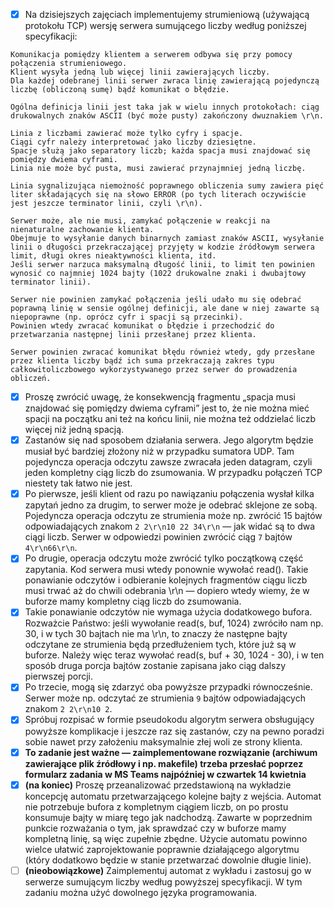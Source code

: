 - [x] Na dzisiejszych zajęciach implementujemy strumieniową (używającą protokołu TCP) wersję serwera sumującego liczby według poniższej specyfikacji: 
```
Komunikacja pomiędzy klientem a serwerem odbywa się przy pomocy połączenia strumieniowego. 
Klient wysyła jedną lub więcej linii zawierających liczby. 
Dla każdej odebranej linii serwer zwraca linię zawierającą pojedynczą liczbę (obliczoną sumę) bądź komunikat o błędzie.

Ogólna definicja linii jest taka jak w wielu innych protokołach: ciąg drukowalnych znaków ASCII (być może pusty) zakończony dwuznakiem \r\n.

Linia z liczbami zawierać może tylko cyfry i spacje. 
Ciągi cyfr należy interpretować jako liczby dziesiętne. 
Spacje służą jako separatory liczb; każda spacja musi znajdować się pomiędzy dwiema cyframi. 
Linia nie może być pusta, musi zawierać przynajmniej jedną liczbę.

Linia sygnalizująca niemożność poprawnego obliczenia sumy zawiera pięć liter składających się na słowo ERROR (po tych literach oczywiście jest jeszcze terminator linii, czyli \r\n).

Serwer może, ale nie musi, zamykać połączenie w reakcji na nienaturalne zachowanie klienta. 
Obejmuje to wysyłanie danych binarnych zamiast znaków ASCII, wysyłanie linii o długości przekraczającej przyjęty w kodzie źródłowym serwera limit, długi okres nieaktywności klienta, itd. 
Jeśli serwer narzuca maksymalną długość linii, to limit ten powinien wynosić co najmniej 1024 bajty (1022 drukowalne znaki i dwubajtowy terminator linii).

Serwer nie powinien zamykać połączenia jeśli udało mu się odebrać poprawną linię w sensie ogólnej definicji, ale dane w niej zawarte są niepoprawne (np. oprócz cyfr i spacji są przecinki). 
Powinien wtedy zwracać komunikat o błędzie i przechodzić do przetwarzania następnej linii przesłanej przez klienta.

Serwer powinien zwracać komunikat błędu również wtedy, gdy przesłane przez klienta liczby bądź ich suma przekraczają zakres typu całkowitoliczbowego wykorzystywanego przez serwer do prowadzenia obliczeń.
```

- [x] Proszę zwrócić uwagę, że konsekwencją fragmentu „spacja musi znajdować się pomiędzy dwiema cyframi” jest to, że nie można mieć spacji na początku ani też na końcu linii, nie można też oddzielać liczb więcej niż jedną spacją.
- [x] Zastanów się nad sposobem działania serwera. Jego algorytm będzie musiał być bardziej złożony niż w przypadku sumatora UDP. Tam pojedyncza operacja odczytu zawsze zwracała jeden datagram, czyli jeden kompletny ciąg liczb do zsumowania. W przypadku połączeń TCP niestety tak łatwo nie jest. 
- [x] Po pierwsze, jeśli klient od razu po nawiązaniu połączenia wysłał kilka zapytań jedno za drugim, to serwer może je odebrać sklejone ze sobą. Pojedyncza operacja odczytu ze strumienia może np. zwrócić 15 bajtów odpowiadających znakom `2 2\r\n10 22 34\r\n` — jak widać są to dwa ciągi liczb. Serwer w odpowiedzi powinien zwrócić ciąg `7` bajtów `4\r\n66\r\n`.
- [x] Po drugie, operacja odczytu może zwrócić tylko początkową część zapytania. Kod serwera musi wtedy ponownie wywołać read(). Takie ponawianie odczytów i odbieranie kolejnych fragmentów ciągu liczb musi trwać aż do chwili odebrania \r\n — dopiero wtedy wiemy, że w buforze mamy kompletny ciąg liczb do zsumowania.
- [x] Takie ponawianie odczytów nie wymaga użycia dodatkowego bufora. Rozważcie Państwo: jeśli wywołanie read(s, buf, 1024) zwróciło nam np. 30, i w tych 30 bajtach nie ma \r\n, to znaczy że następne bajty odczytane ze strumienia będą przedłużeniem tych, które już są w buforze. Należy więc teraz wywołać read(s, buf + 30, 1024 - 30), i w ten sposób druga porcja bajtów zostanie zapisana jako ciąg dalszy pierwszej porcji.
- [x] Po trzecie, mogą się zdarzyć oba powyższe przypadki równocześnie. Serwer może np. odczytać ze strumienia `9` bajtów odpowiadających znakom `2 2\r\n10 2`.
- [x] Spróbuj rozpisać w formie pseudokodu algorytm serwera obsługujący powyższe komplikacje i jeszcze raz się zastanów, czy na pewno poradzi sobie nawet przy założeniu maksymalnie złej woli ze strony klienta.
- [x] **To zadanie jest ważne — zaimplementowane rozwiązanie (archiwum zawierające plik źródłowy i np. makefile) trzeba przesłać poprzez formularz zadania w MS Teams najpóźniej w czwartek 14 kwietnia**
- [x] **(na koniec)** Proszę przeanalizować przedstawioną na wykładzie koncepcję automatu przetwarzającego kolejne bajty z wejścia. Automat nie potrzebuje bufora z kompletnym ciągiem liczb, on po prostu konsumuje bajty w miarę tego jak nadchodzą. Zawarte w poprzednim punkcie rozważania o tym, jak sprawdzać czy w buforze mamy kompletną linię, są więc zupełnie zbędne. Użycie automatu powinno wielce ułatwić zaprojektowanie poprawnie działającego algorytmu (który dodatkowo będzie w stanie przetwarzać dowolnie długie linie).
- [ ] **(nieobowiązkowe)** Zaimplementuj automat z wykładu i zastosuj go w serwerze sumującym liczby według powyższej specyfikacji. W tym zadaniu można użyć dowolnego języka programowania.